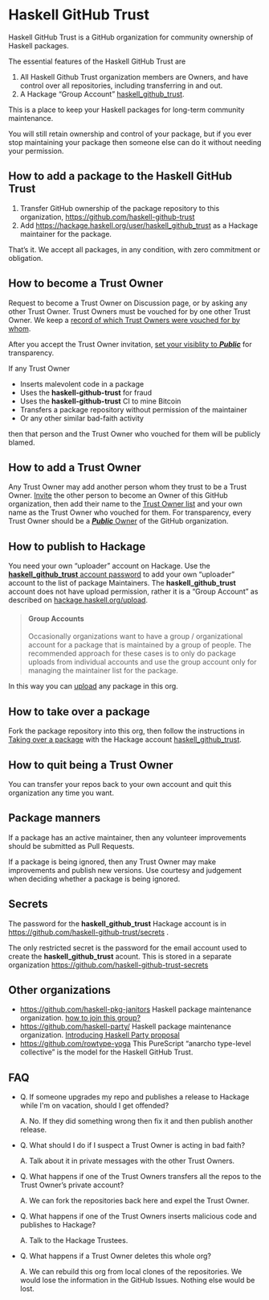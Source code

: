 # Haskell GitHub Trust

Haskell GitHub Trust is a GitHub organization for community ownership of Haskell packages.

The essential features of the Haskell GitHub Trust are

1. All Haskell Github Trust organization members are Owners, and have control over all repositories, including transferring in and out.
2. A Hackage “Group Account” [haskell_github_trust](https://hackage.haskell.org/user/haskell_github_trust).

This is a place to keep your Haskell packages for long-term community maintenance.

You will still retain ownership and control of your package, but if you ever stop maintaining your package then someone else can do it without needing your permission.

## How to add a package to the Haskell GitHub Trust

1. Transfer GitHub ownership of the package repository to this organization, https://github.com/haskell-github-trust
2. Add https://hackage.haskell.org/user/haskell_github_trust as a Hackage maintainer for the package.

That’s it. We accept all packages, in any condition, with zero commitment or obligation.

## How to become a Trust Owner

Request to become a Trust Owner on Discussion page, or by asking any other Trust Owner. Trust Owners must be vouched for by one other Trust Owner.
We keep a [record of which Trust Owners were vouched for by whom](https://github.com/haskell-github-trust/.github/blob/main/TRUSTEES.md).

After you accept the Trust Owner invitation, [set your visiblity to __*Public*__](https://github.com/orgs/haskell-github-trust/people) for transparency.

If any Trust Owner

* Inserts malevolent code in a package
* Uses the __haskell-github-trust__ for fraud
* Uses the __haskell-github-trust__ CI to mine Bitcoin
* Transfers a package repository without permission of the maintainer
* Or any other similar bad-faith activity

then that person and the Trust Owner who vouched for them will be publicly blamed.

## How to add a Trust Owner

Any Trust Owner may add another person whom they trust to be a Trust Owner. [Invite](https://github.com/orgs/haskell-github-trust/people) the other person to become an Owner of this GitHub organization, then add their name to the [Trust Owner list](https://github.com/haskell-github-trust/.github/blob/main/TRUSTEES.md) and your own name as the Trust Owner who vouched for them. For transparency, every Trust Owner should be a [__*Public*__ Owner](https://github.com/orgs/haskell-github-trust/people) of the GitHub organization.

## How to publish to Hackage

You need your own “uploader” account on Hackage. Use the [__haskell_github_trust__ account password](https://github.com/haskell-github-trust/secrets) 
to add your own “uploader” account to the list of package Maintainers.
The __haskell_github_trust__ account does not have upload permission, rather it is a “Group Account” as described
on [hackage.haskell.org/upload](https://hackage.haskell.org/upload).

> #### Group Accounts
> 
> Occasionally organizations want to have a group / organizational account for a package that is maintained by a group of people. The recommended approach for these cases is to only do package uploads from individual accounts and use the group account only for managing the maintainer list for the package.

In this way you can [upload](https://hackage.haskell.org/upload) any package in this org.

## How to take over a package

Fork the package repository into this org, then follow the instructions in [Taking over a package](https://wiki.haskell.org/Taking_over_a_package) with the
Hackage account [haskell_github_trust](https://hackage.haskell.org/user/haskell_github_trust).

## How to quit being a Trust Owner

You can transfer your repos back to your own account and quit this organization any time you want.

## Package manners

If a package has an active maintainer, then any volunteer improvements should be submitted as Pull Requests.

If a package is being ignored,
then any Trust Owner may make improvements and publish new versions. Use courtesy and judgement when deciding whether
a package is being ignored.

## Secrets

The password for the __haskell_github_trust__ Hackage account is in https://github.com/haskell-github-trust/secrets . 

The only restricted secret is the password for the email account used to create the __haskell_github_trust__ acount. This is stored in a separate organization https://github.com/haskell-github-trust-secrets

## Other organizations

* https://github.com/haskell-pkg-janitors Haskell package maintenance organization. [how to join this group?](https://github.com/orgs/haskell-pkg-janitors/discussions/3)
* https://github.com/haskell-party/ Haskell package maintenance organization. [Introducing Haskell Party proposal](https://github.com/haskellfoundation/stability/pull/12)
* https://github.com/rowtype-yoga This PureScript “anarcho type-level collective” is the model for the Haskell GitHub Trust.

## FAQ

* Q. If someone upgrades my repo and publishes a release to Hackage while I'm on vacation, should I get offended?
  
  A. No. If they did something wrong then fix it and then publish another release.
  
* Q. What should I do if I suspect a Trust Owner is acting in bad faith?

  A. Talk about it in private messages with the other Trust Owners.

* Q. What happens if one of the Trust Owners transfers all the repos to the Trust Owner’s private account?

  A. We can fork the repositories back here and expel the Trust Owner.
  
* Q. What happens if one of the Trust Owners inserts malicious code and publishes to Hackage?

  A. Talk to the Hackage Trustees.
  
* Q. What happens if a Trust Owner deletes this whole org?

  A. We can rebuild this org from local clones of the repositories. We would lose the information in the GitHub Issues.
     Nothing else would be lost.
